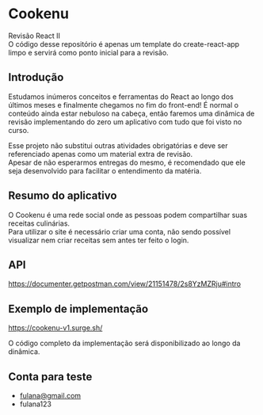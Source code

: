 # Cookenu

Revisão React II<br>
O código desse repositório é apenas um template do create-react-app limpo e servirá como ponto inicial para a revisão.

## Introdução

Estudamos inúmeros conceitos e ferramentas do React ao longo dos últimos meses e finalmente chegamos no fim do front-end! É normal o conteúdo ainda estar nebuloso na cabeça, então faremos uma dinâmica de revisão implementando do zero um aplicativo com tudo que foi visto no curso.

Esse projeto não substitui outras atividades obrigatórias e deve ser referenciado apenas como um material extra de revisão.<br>
Apesar de não esperarmos entregas do mesmo, é recomendado que ele seja desenvolvido para facilitar o entendimento da matéria.

## Resumo do aplicativo

O Cookenu é uma rede social onde as pessoas podem compartilhar suas receitas culinárias.<br>
Para utilizar o site é necessário criar uma conta, não sendo possível visualizar nem criar receitas sem antes ter feito o login.

## API

https://documenter.getpostman.com/view/21151478/2s8YzMZRju#intro

## Exemplo de implementação

https://cookenu-v1.surge.sh/

O código completo da implementação será disponibilizado ao longo da dinâmica.

## Conta para teste
- fulana@gmail.com
- fulana123
